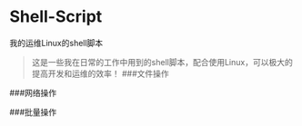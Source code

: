 # Shell-Script
我的运维Linux的shell脚本
>这是一些我在日常的工作中用到的shell脚本，配合使用Linux，可以极大的提高开发和运维的效率！
###文件操作


###网络操作


###批量操作

